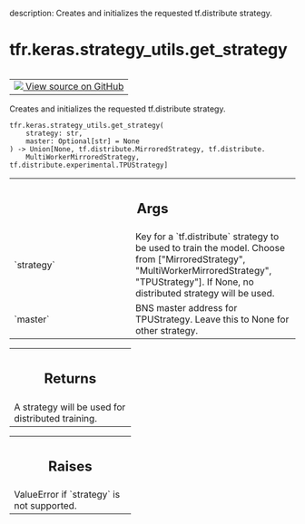 description: Creates and initializes the requested tf.distribute strategy.

<div itemscope itemtype="http://developers.google.com/ReferenceObject">
<meta itemprop="name" content="tfr.keras.strategy_utils.get_strategy" />
<meta itemprop="path" content="Stable" />
</div>

# tfr.keras.strategy_utils.get_strategy

<!-- Insert buttons and diff -->

<table class="tfo-notebook-buttons tfo-api nocontent" align="left">
<td>
  <a target="_blank" href="https://github.com/tensorflow/ranking/tree/master/tensorflow_ranking/python/keras/strategy_utils.py#L26-L65">
    <img src="https://www.tensorflow.org/images/GitHub-Mark-32px.png" />
    View source on GitHub
  </a>
</td>
</table>

Creates and initializes the requested tf.distribute strategy.

<pre class="devsite-click-to-copy prettyprint lang-py tfo-signature-link">
<code>tfr.keras.strategy_utils.get_strategy(
    strategy: str,
    master: Optional[str] = None
) -> Union[None, tf.distribute.MirroredStrategy, tf.distribute.
    MultiWorkerMirroredStrategy, tf.distribute.experimental.TPUStrategy]
</code></pre>

<!-- Placeholder for "Used in" -->
<!-- Tabular view -->

 <table class="responsive fixed orange">
<colgroup><col width="214px"><col></colgroup>
<tr><th colspan="2"><h2 class="add-link">Args</h2></th></tr>

<tr>
<td>
`strategy`
</td>
<td>
Key for a `tf.distribute` strategy to be used to train the model.
Choose from ["MirroredStrategy", "MultiWorkerMirroredStrategy",
"TPUStrategy"]. If None, no distributed strategy will be used.
</td>
</tr><tr>
<td>
`master`
</td>
<td>
BNS master address for TPUStrategy. Leave this to None for other
strategy.
</td>
</tr>
</table>

<!-- Tabular view -->

 <table class="responsive fixed orange">
<colgroup><col width="214px"><col></colgroup>
<tr><th colspan="2"><h2 class="add-link">Returns</h2></th></tr>
<tr class="alt">
<td colspan="2">
A strategy will be used for distributed training.
</td>
</tr>

</table>

<!-- Tabular view -->

 <table class="responsive fixed orange">
<colgroup><col width="214px"><col></colgroup>
<tr><th colspan="2"><h2 class="add-link">Raises</h2></th></tr>
<tr class="alt">
<td colspan="2">
ValueError if `strategy` is not supported.
</td>
</tr>

</table>
